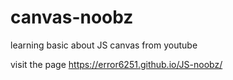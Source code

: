 # canvas-noobz

learning basic about JS canvas from youtube

visit the page
https://error6251.github.io/JS-noobz/
